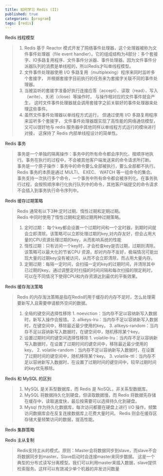 ```yaml
---
title: 如何学习 Redis (II)
published: true
categories: [program]
tags: [redis]
---
```


Redis 线程模型  
> 1. Redis 基于 Reactor 模式开发了网络事件处理器，这个处理器被称为文件事件处理器（file event handler）。它的组成结构为4部分：多个套接字、IO多路复用程序、文件事件分派器、事件处理器。因为文件事件分派器队列的消费是单线程的，所以Redis才叫单线程模型。  
> 2. 文件事件处理器使用 I/O 多路复用（multiplexing）程序来同时监听多个套接字， 并根据套接字目前执行的任务来为套接字关联不同的事件处理器。  
> 3. 当被监听的套接字准备好执行连接应答（accept）、读取（read）、写入（write）、关闭（close）等操作时， 与操作相对应的文件事件就会产生， 这时文件事件处理器就会调用套接字之前关联好的事件处理器来处理这些事件。  
> 4. 虽然文件事件处理器以单线程方式运行， 但通过使用 I/O 多路复用程序来监听多个套接字， 文件事件处理器既实现了高性能的网络通信模型， 又可以很好地与 redis 服务器中其他同样以单线程方式运行的模块进行对接， 这保持了 Redis 内部单线程设计的简单性。

Redis 事务
> 事务是一个单独的隔离操作：事务中的所有命令都会序列化、按顺序地执行。事务在执行的过程中，不会被其他客户端发送来的命令请求所打断。  
> 事务是一个原子操作：事务中的命令要么全部被执行，要么全部都不执行。
> Redis 事务的本质是通过 MULTI、 EXEC、 WATCH 等一组命令的集合。事务支持一次执行多个命令，一个事务中所有命令都会被序列化。在事务执行过程，会按照顺序串行化执行队列中的命令，其他客户端提交的命令请求不会插入到事务执行命令序列中。

Redis 缓存过期策略  
> Redis 通常有以下3种:定时过期、惰性过期和定期过期。  
> Redis 中同时使用了惰性过期和定期过期两种过期策略。
> 1. 定时过期： 每个key都会设置一个过期时间和一个定时器，到期时间就会立即清除。该策略可以立即处理过期的key,对内存友好，但会占用大量的CPU资源处理过期的key，从而影响系统的性能
> 2. 惰性过期：只有访问一个key时，才会检查key是否过期，过期则清除。该策略可以最大化的节省CPU	资源，却对内存不友好，极端情况可能出现大量的过期key没有被访问，从而不会立即清除，而占用大量内存。
> 3. 定期过期：每隔一定时间，会扫描一定的key的过期时间，并清除其中已过期的key。通过调整定时扫描的时间间隔和每次扫描的限定耗时，可以在不同情况下使得CPU和内存资源达到最优的平衡效果。  

Redis 缓存淘汰策略  
> Redis 的内存淘汰策略是指在Redis的用于缓存的内存不足时，怎么处理需要新写入且需要申请额外空间的数据。
> 1. 全局的键空间选择性移除
	1. noeviction：当内存不足以容纳新写入数据时，新写入操作会报错。
    2. allkeys-lru：当内存不足以容纳新写入数据时，在键空间中，移除最近最少使用的key。
    3. allkeys-random：当内存不足以容纳新写入数据时，在键空间中，随机移除某个key。
> 2. 设置过期时间的键空间选择性移除
    1. volatile-lru：当内存不足以容纳新写入数据时，在设置了过期时间的键空间中，移除最近最少使用的key。
    2. volatile-random：当内存不足以容纳新写入数据时，在设置了过期时间的键空间中，随机移除某个key。
    3. volatile-ttl：当内存不足以容纳新写入数据时，在设置了过期时间的键空间中，较早过期时间的key优先移除。

Redis 和 MySQL 的区别
> 1. MySQL 是关系型数据库，而 Redis 是 NoSQL，非关系型数据库。 
> 2. MySQL 将数据持久化到硬盘，但读取数据慢，而 Redis 将数据先存储在缓存中，读取速度快，最后按需要可以选择持久化到硬盘。
> 3. Mysql 作为持久化数据库，每次访问都要在硬盘上进行 I/O 操作。频繁访问数据库会在反复连接数据库上花费大量时间。 Redis 则会在缓存区存储大量频繁访问的数据，提高性能。

Redis 集群策略


Redis 主从复制
> Redis支持主从的模式。原则：Master会将数据同步到slave，而slave不会将数据同步到master。Slave启动时会连接master来同步数据。
> 这是一个典型的分布式读写分离模型。我们可以利用master来插入数据，slave提供检索服务。这样可以有效减少单个机器的并发访问数量